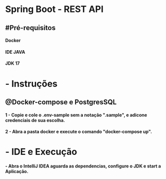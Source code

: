 <h1>Spring Boot - REST API</h1>
<h2>#Pré-requisitos</h2>
<h4>Docker</h4>
<h4>IDE JAVA</h4>
<h4>JDK 17</h4>

<h1>- Instruções </h1>
<h2>@Docker-compose e PostgresSQL</h2>
<h4>1 - Copie e cole o .env-sample sem a notação ".sample", e adicone credenciais de sua escolha.</h4>
<h4>2 - Abra a pasta docker e execute o comando "docker-compose up".</h4>

<h1>- IDE e Execução</h1>
<h4>- Abra o IntelliJ IDEA aguarda as dependencias, configure o JDK e start a Aplicação.</h4>

